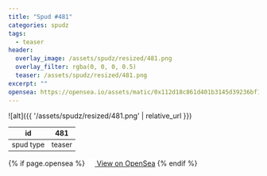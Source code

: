 ```yaml
---
title: "Spud #481"
categories: spudz
tags:
  - teaser
header:
  overlay_image: /assets/spudz/resized/481.png
  overlay_filter: rgba(0, 0, 0, 0.5)
  teaser: /assets/spudz/resized/481.png
excerpt: ""
opensea: https://opensea.io/assets/matic/0x112d18c861d401b3145d39236bf149f01e18beed/481
---
```

![alt]({{ '/assets/spudz/resized/481.png' | relative_url }})

| id | 481 |
|-|-|
| spud type | teaser |

{% if page.opensea %}
<a href="{{page.opensea}}" class="btn btn--info" onclick="window.open(this.href, '_blank'); return false;"><img src="/assets/images/opensea.svg" width="16px"><span>  View on OpenSea</span></a>
{% endif %}
